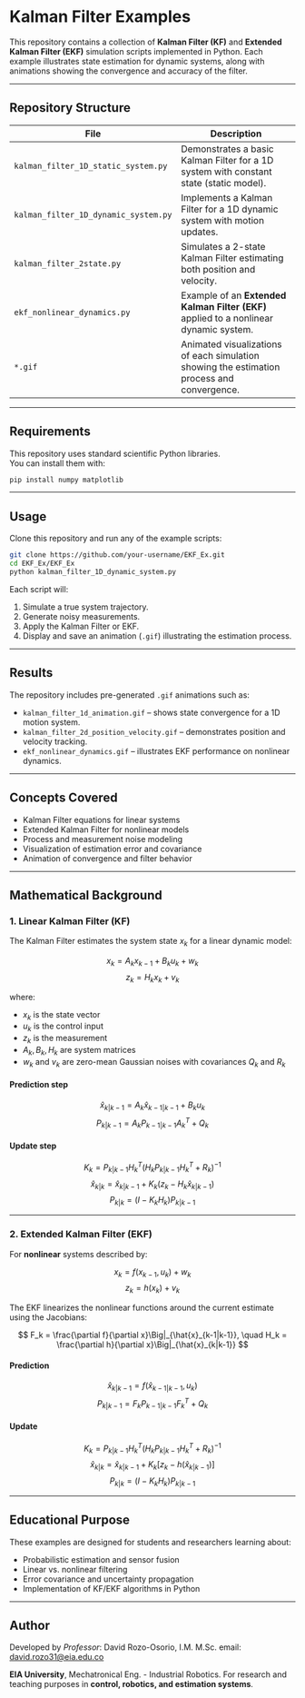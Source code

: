 # Kalman Filter Examples

This repository contains a collection of **Kalman Filter (KF)** and **Extended Kalman Filter (EKF)** simulation scripts implemented in Python. Each example illustrates state estimation for dynamic systems, along with animations showing the convergence and accuracy of the filter.

---

## Repository Structure

| File | Description |
|------|--------------|
| `kalman_filter_1D_static_system.py` | Demonstrates a basic Kalman Filter for a 1D system with constant state (static model). |
| `kalman_filter_1D_dynamic_system.py` | Implements a Kalman Filter for a 1D dynamic system with motion updates. |
| `kalman_filter_2state.py` | Simulates a 2-state Kalman Filter estimating both position and velocity. |
| `ekf_nonlinear_dynamics.py` | Example of an **Extended Kalman Filter (EKF)** applied to a nonlinear dynamic system. |
| `*.gif` | Animated visualizations of each simulation showing the estimation process and convergence. |

---

## Requirements

This repository uses standard scientific Python libraries.  
You can install them with:

```bash
pip install numpy matplotlib
```

---

## Usage

Clone this repository and run any of the example scripts:

```bash
git clone https://github.com/your-username/EKF_Ex.git
cd EKF_Ex/EKF_Ex
python kalman_filter_1D_dynamic_system.py
```

Each script will:
1. Simulate a true system trajectory.  
2. Generate noisy measurements.  
3. Apply the Kalman Filter or EKF.  
4. Display and save an animation (`.gif`) illustrating the estimation process.

---

## Results

The repository includes pre-generated `.gif` animations such as:

- `kalman_filter_1d_animation.gif` – shows state convergence for a 1D motion system.  
- `kalman_filter_2d_position_velocity.gif` – demonstrates position and velocity tracking.  
- `ekf_nonlinear_dynamics.gif` – illustrates EKF performance on nonlinear dynamics.

---

## Concepts Covered

- Kalman Filter equations for linear systems  
- Extended Kalman Filter for nonlinear models  
- Process and measurement noise modeling  
- Visualization of estimation error and covariance  
- Animation of convergence and filter behavior

---

## Mathematical Background

### 1. Linear Kalman Filter (KF)

The Kalman Filter estimates the system state $x_k$ for a linear dynamic model:

$$
x_k = A_k x_{k-1} + B_k u_k + w_k
$$
$$
z_k = H_k x_k + v_k
$$

where:  
- $x_k$ is the state vector  
- $u_k$ is the control input  
- $z_k$ is the measurement  
- $A_k, B_k, H_k$ are system matrices  
- $w_k$ and $v_k$ are zero-mean Gaussian noises with covariances $Q_k$ and $R_k$

#### **Prediction step**
$$
\hat{x}_{k|k-1} = A_k \hat{x}_{k-1|k-1} + B_k u_k
$$
$$
P_{k|k-1} = A_k P_{k-1|k-1} A_k^T + Q_k
$$

#### **Update step**
$$
K_k = P_{k|k-1} H_k^T (H_k P_{k|k-1} H_k^T + R_k)^{-1}
$$
$$
\hat{x}_{k|k} = \hat{x}_{k|k-1} + K_k (z_k - H_k \hat{x}_{k|k-1})
$$
$$
P_{k|k} = (I - K_k H_k) P_{k|k-1}
$$

---

### 2. Extended Kalman Filter (EKF)

For **nonlinear** systems described by:

$$
x_k = f(x_{k-1}, u_k) + w_k
$$
$$
z_k = h(x_k) + v_k
$$

The EKF linearizes the nonlinear functions around the current estimate using the Jacobians:

$$
F_k = \frac{\partial f}{\partial x}\Big|_{\hat{x}_{k-1|k-1}}, \quad H_k = \frac{\partial h}{\partial x}\Big|_{\hat{x}_{k|k-1}}
$$

#### **Prediction**
$$
\hat{x}_{k|k-1} = f(\hat{x}_{k-1|k-1}, u_k)
$$
$$
P_{k|k-1} = F_k P_{k-1|k-1} F_k^T + Q_k
$$

#### **Update**
$$
K_k = P_{k|k-1} H_k^T (H_k P_{k|k-1} H_k^T + R_k)^{-1}
$$
$$
\hat{x}_{k|k} = \hat{x}_{k|k-1} + K_k [z_k - h(\hat{x}_{k|k-1})]
$$
$$
P_{k|k} = (I - K_k H_k) P_{k|k-1}
$$

---

## Educational Purpose

These examples are designed for students and researchers learning about:
- Probabilistic estimation and sensor fusion
- Linear vs. nonlinear filtering
- Error covariance and uncertainty propagation
- Implementation of KF/EKF algorithms in Python

---

## Author

Developed by *Professor*: David Rozo-Osorio, I.M. M.Sc. email: david.rozo31@eia.edu.co

**EIA University**, Mechatronical Eng. - Industrial Robotics. For research and teaching purposes in **control, robotics, and estimation systems**.
